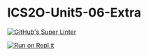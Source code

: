 # ICS2O-Unit5-06-Extra

[![GitHub's Super Linter](https://github.com/venika-sem/ICS2O-Unit5-06-Extra/workflows/GitHub's%20Super%20Linter/badge.svg)](https://github.com/venika-sem/ICS2O-Unit5-06-Extra/actions)

[![Run on Repl.it](https://repl.it/badge/github/venika-sem/ICS2O-Unit5-06-Extra)](https://repl.it/github/venika-sem/ICS2O-Unit5-06-Extra)
